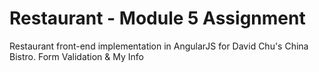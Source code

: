 # Restaurant - Module 5 Assignment

Restaurant front-end implementation in AngularJS for David Chu's China Bistro.
Form Validation & My Info 
